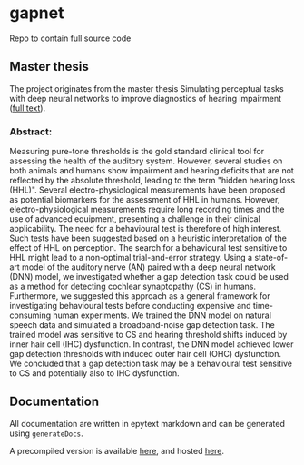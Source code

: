# gapnet

Repo to contain full source code


## Master thesis

The project originates from the master thesis Simulating perceptual tasks with deep neural networks to improve diagnostics of hearing impairment
([full text](https://fulltext-gateway.cvt.dk/oafilestore?oid=624d7509610dfe20b13a2b14&targetid=624d75094aace9106e2219a5)).

### Abstract:

Measuring pure-tone thresholds is the gold standard clinical tool for assessing the health of the auditory system.
However, several studies on both animals and humans show impairment and hearing deficits that are not reflected by the absolute threshold, leading to the term "hidden hearing loss (HHL)".
Several electro-physiological measurements have been proposed as potential biomarkers for the assessment of HHL in humans.
However, electro-physiological measurements require long recording times and the use of advanced equipment, presenting a challenge in their clinical applicability.
The need for a behavioural test is therefore of high interest. Such tests have been suggested based on a heuristic interpretation of the effect of HHL on perception.
The search for a behavioural test sensitive to HHL might lead to a non-optimal trial-and-error strategy.
Using a state-of-art model of the auditory nerve (AN) paired with a deep neural network (DNN) model, we investigated whether a gap detection task could be used as a method for detecting cochlear synaptopathy (CS) in humans.
Furthermore, we suggested this approach as a general framework for investigating behavioural tests before conducting expensive and time-consuming human experiments.
We trained the DNN model on natural speech data and simulated a broadband-noise gap detection task.
The trained model was sensitive to CS and hearing threshold shifts induced by inner hair cell (IHC) dysfunction.
In contrast, the DNN model achieved lower gap detection thresholds with induced outer hair cell (OHC) dysfunction.
We concluded that a gap detection task may be a behavioural test sensitive to CS and potentially also to IHC dysfunction.




## Documentation

All documentation are written in epytext markdown and can be generated using `generateDocs`.

A precompiled version is available [here](docs/api), and hosted [here](https://pjnr1.github.io/gapnet/api/index.html).


